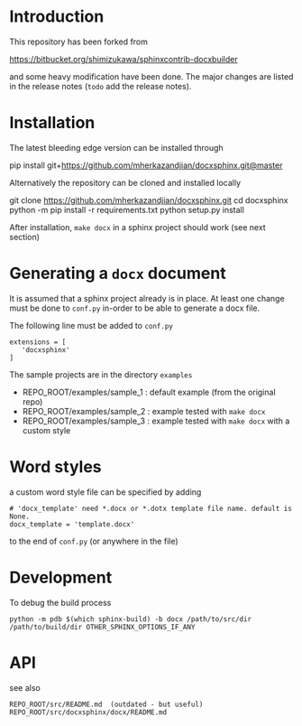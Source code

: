 Introduction
============
This repository has been forked from

   https://bitbucket.org/shimizukawa/sphinxcontrib-docxbuilder

and some heavy modification have been done. The major changes are listed in
the release notes (`todo` add the release notes).

Installation
============
The latest bleeding edge version can be installed through

   pip install git+https://github.com/mherkazandjian/docxsphinx.git@master

Alternatively the repository can be cloned and installed locally

   git clone https://github.com/mherkazandjian/docxsphinx.git
   cd docxsphinx
   python -m pip install -r requirements.txt
   python setup.py install


After installation, ```make docx``` in a sphinx project  should work
(see next section)

Generating a `docx` document
============================
It is assumed that a sphinx project already is in place. At least one change
must be done to `conf.py` in-order to be able to generate a docx file.

The following line must be added to `conf.py`

    extensions = [
       'docxsphinx'
    ]


The sample projects are in the directory `examples`

  - REPO_ROOT/examples/sample_1 : default example (from the original repo)
  - REPO_ROOT/examples/sample_2 : example tested with `make docx`
  - REPO_ROOT/examples/sample_3 : example tested with `make docx` with a custom style


Word styles
===========

a custom word style file can be specified by adding

    # 'docx_template' need *.docx or *.dotx template file name. default is None.
    docx_template = 'template.docx'

to the end of `conf.py` (or anywhere in the file)

Development
===========
To debug the build process
 
    python -m pdb $(which sphinx-build) -b docx /path/to/src/dir /path/to/build/dir OTHER_SPHINX_OPTIONS_IF_ANY

API
===
see also 

    REPO_ROOT/src/README.md  (outdated - but useful)
    REPO_ROOT/src/docxsphinx/docx/README.md
